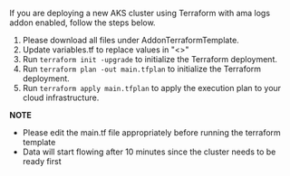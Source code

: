 If you are deploying a new AKS cluster using Terraform with ama logs addon enabled, follow the steps below.

1. Please download all files under AddonTerraformTemplate.
2. Update variables.tf to replace values in "<>"
3. Run `terraform init -upgrade` to initialize the Terraform deployment.
4. Run `terraform plan -out main.tfplan` to initialize the Terraform deployment.
5. Run `terraform apply main.tfplan` to apply the execution plan to your cloud infrastructure.

**NOTE**
- Please edit the main.tf file appropriately before running the terraform template
- Data will start flowing after 10 minutes since the cluster needs to be ready first
